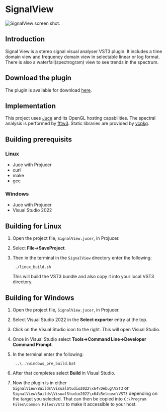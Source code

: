# SignalView

![SignalView screen shot.](<https://www.twkrause.ca/SignalView screenshot.png> "SignalView screen shot")

## Introduction

Signal View is a stereo signal visual analyser VST3 plugin.
It includes a time domain view and frequency domain view in selectable
linear or log format. There is also a waterfall(spectrogram) view to see trends in
the spectrum.

## Download the plugin

The plugin is available for download [here](https://www.twkrause.ca).

## Implementation

This project uses [Juce](https://juce.com/) and its OpenGL hosting capabilities.
The spectral analysis is performed by [fftw3](https://www.fftw.org/).
Static libraries are provided by [vcpkg](https://vcpkg.io/).

## Building prerequisits

### Linux

- Juce with Projucer
- curl
- make
- gcc

### Windows

- Juce with Projucer
- Visual Studio 2022

## Building for Linux

1. Open the project file, `SignalView.jucer`, in Projucer.
2. Select **File->SaveProject**.
3. Then in the terminal in the `SignalView` directory enter the following:

        ./linux_build.sh

   This will build the VST3 bundle and also copy it into your local VST3 directory.

## Building for Windows

1. Open the project file, `SignalView.jucer`, in Projucer.
2. Select Visual Studio 2022 in the **Select exporter** entry at the top.
3. Click on the Visual Studio icon to the right. This will open Visual Studio.
4. Once in Visual Studio select **Tools->Command Line->Developer Command Prompt**.
5. In the terminal enter the following:
   
        ..\..\windows_pre_build.bat
   
7. After that completes select **Build** in Visual Studio.
8. Now the plugin is in either `SignalView\Builds\VisualStudio2022\x64\Debug\VST3` or `SignalView\Builds\VisualStudio2022\x64\Release\VST3` depending on the target you selected. That can then be copied into `C:\Program Files\Common Files\VST3` to make it accessible to your host.
